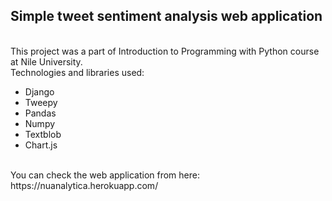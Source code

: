 <h2>Simple tweet sentiment analysis web application</h2>
<br>
This project was a part of Introduction to Programming with Python course at Nile University.
<br>
Technologies and libraries used:
<ul>
  <li>Django</li>
  <li>Tweepy</li>
  <li>Pandas</li>
  <li>Numpy</li>
  <li>Textblob</li>
  <li>Chart.js</li>
</ul>
<br>
You can check the web application from here: https://nuanalytica.herokuapp.com/
